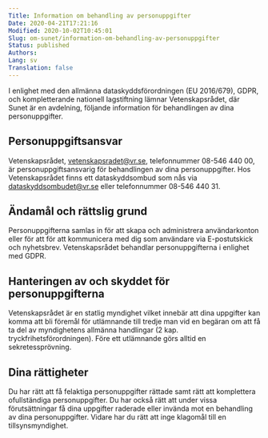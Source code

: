 ```yaml
---
Title: Information om behandling av personuppgifter
Date: 2020-04-21T17:21:16
Modified: 2020-10-02T10:45:01
Slug: om-sunet/information-om-behandling-av-personuppgifter
Status: published
Authors: 
Lang: sv
Translation: false
---
```



I enlighet med den allmänna dataskyddsförordningen (EU 2016/679), GDPR, och kompletterande nationell lagstiftning lämnar Vetenskapsrådet, där Sunet är en avdelning, följande information för behandlingen av dina personuppgifter.


Personuppgiftsansvar
--------------------





Vetenskapsrådet, [vetenskapsradet@vr.se](mailto:vetenskapsradet@vr.se), telefonnummer 08-546 440 00, är personuppgiftsansvarig för behandlingen av dina personuppgifter. Hos Vetenskapsrådet finns ett dataskyddsombud som nås via [dataskyddsombudet@vr.se](mailto:dataskyddsombudet@vr.se) eller telefonnummer 08-546 440 31.


Ändamål och rättslig grund
--------------------------


Personuppgifterna samlas in för att skapa och administrera användarkonton eller för att för att kommunicera med dig som användare via E-postutskick och nyhetsbrev. Vetenskapsrådet behandlar personuppgifterna i enlighet med GDPR.


Hanteringen av och skyddet för personuppgifterna
------------------------------------------------


Vetenskapsrådet är en statlig myndighet vilket innebär att dina uppgifter kan komma att bli föremål för utlämnande till tredje man vid en begäran om att få ta del av myndighetens allmänna handlingar (2 kap. tryckfrihetsförordningen). Före ett utlämnande görs alltid en sekretessprövning.


Dina rättigheter
----------------


Du har rätt att få felaktiga personuppgifter rättade samt rätt att komplettera ofullständiga personuppgifter. Du har också rätt att under vissa förutsättningar få dina uppgifter raderade eller invända mot en behandling av dina personuppgifter. Vidare har du rätt att inge klagomål till en tillsynsmyndighet.


 




